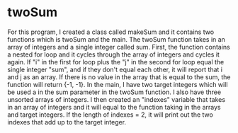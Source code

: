# twoSum
For this program, I created a class called makeSum and it contains two functions which is twoSum and the main. The twoSum function takes in an array of integers and a single integer called sum. First, the function contains a nested for loop and it cycles through the array of integers and cycles it again. If "i" in the first for loop plus the "j" in the second for loop equal the single integer "sum", and if they don't equal each other, it will report that i and j as an array. If there is no value in the array that is equal to the sum, the function will return {-1, -1}. In the main, I have two target integers which will be used a in the sum parameter in the twoSum function. I also have three unsorted arrays of integers. I then created an "indexes" variable that takes in an array of integers and it will equal to the function taking in the arrays and target integers. If the length of indexes = 2, it will print out the two indexes that add up to the target integer. 
